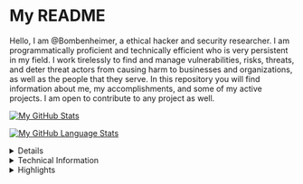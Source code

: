 # My README

Hello, I am @Bombenheimer, a ethical hacker and security researcher. I am programmatically proficient and technically efficient who is very persistent in my field. I work tirelessly to find and manage vulnerabilities, risks, threats, and deter threat actors from causing harm to businesses and organizations, as well as the people that they serve. In this repository you will find information about me, my accomplishments, and some of my active projects. I am open to contribute to any project as well.

[![My GitHub Stats](https://github-readme-stats.vercel.app/api/?username=bombenheimer&count_private=true&theme=tokyonight&showicons=true)]()

[![My GitHub Language Stats](https://github-readme-stats.vercel.app/api/top-langs/?username=bombenheimer&langs_count=5&theme=tokyonight)]()

<details>
<summary> Details </summary>
  <ul>
    <li>Age: 19</li>
    <li>Country: United States </li>
    <li>Education: University of North Florida</li>
  </ul>
</details>

<details>
<summary> Technical Information </summary>
  <ul>
    <li>Programming Languages: Python, Bash, C</li>
    <li>Linux Distributions Used: Kali, Mint, Ubuntu</li>
  </ul>
</details>

<details>
<summary> Highlights </summary>
  <ul>
    <li>Project(s): <strong><a href="https://github.com/Bombenheimer/Aliencrypt">Aliencrypt</a></strong></li>
    <li>Participated in the 2023 NCAE Cybergames CTF and finished in <strong><a href="https://github.com/Bombenheimer/Bombenheimer/blob/main/Outside%20Experience/Competitions/NCAE-Cybergames-Final.jpg">2nd Place</a></strong></li>
  </ul>
</details>
